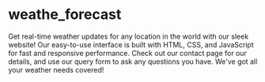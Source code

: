 # weathe_forecast
Get real-time weather updates for any location in the world with our sleek website! Our easy-to-use interface is built with HTML, CSS, and JavaScript for fast and responsive performance. Check out our contact page for our details, and use our query form to ask any questions you have. We've got all your weather needs covered!
